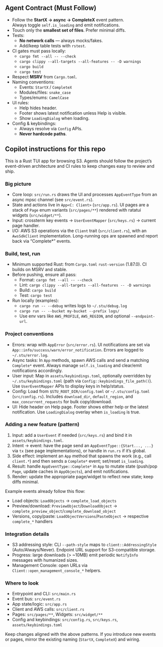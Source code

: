 ## Agent Contract (Must Follow)

- Follow the **StartX → async → CompleteX** event pattern.  
  Always toggle `self.is_loading` and emit notifications.  
- Touch only the **smallest set of files**. Prefer minimal diffs.  
- Tests:
  - **No network calls** — always mocks/fakes.
  - Add/keep table tests with `rstest`.
- CI gates must pass locally:
  - `cargo fmt --all -- --check`
  - `cargo clippy --all-targets --all-features -- -D warnings`
  - `cargo build`
  - `cargo test`
- Respect **MSRV** from `Cargo.toml`.  
- Naming conventions:  
  - Events: `StartX` / `CompleteX`  
  - Modules/files: `snake_case`  
  - Types/enums: `CamelCase`
- UI rules:
  - Help hides header.  
  - Footer shows latest notification unless Help is visible.  
  - Show `LoadingDialog` when loading.  
- Config & keybindings:
  - Always resolve via `Config` APIs.  
  - **Never hardcode paths**.

## Copilot instructions for this repo

This is a Rust TUI app for browsing S3. Agents should follow the project’s event-driven architecture and CI rules to keep changes easy to review and ship.

### Big picture
- Core loop: `src/run.rs` draws the UI and processes `AppEventType` from an async mpsc channel (see `src/event.rs`).
- State and actions live in `App<C: Client>` (`src/app.rs`). UI pages are a stack of `Page` enum variants (`src/pages/**`) rendered with ratatui widgets (`src/widget/**`).
- Input: crossterm key events → `UserEventMapper` (`src/keys.rs`) → current page handler.
- I/O: AWS S3 operations via the `Client` trait (`src/client.rs`), with an `AwsSdkClient` implementation. Long-running ops are spawned and report back via “Complete*” events.

### Build, test, run
- Minimum supported Rust: from `Cargo.toml` `rust-version` (1.87.0). CI builds on MSRV and stable.
- Before pushing, ensure all pass:
  - Format: `cargo fmt --all -- --check`
  - Lint: `cargo clippy --all-targets --all-features -- -D warnings`
  - Build: `cargo build`
  - Test: `cargo test`
- Run locally (examples):
  - `cargo run -- --debug` writes logs to `~/.stu/debug.log`
  - `cargo run -- --bucket my-bucket --prefix logs/`
  - Use env vars like `AWS_PROFILE`, `AWS_REGION`, and optional `--endpoint-url`.

### Project conventions
- Errors: wrap with `AppError` (`src/error.rs`). UI notifications are set via `App::info/success/warn/error_notification`. Errors are logged to `~/.stu/error.log`.
- Async tasks: In `App` methods, spawn AWS calls and send a matching `Complete*` event. Always manage `self.is_loading` and clear/emit notifications accordingly.
- User input: Map in `assets/keybindings.toml`, optionally overridden by `~/.stu/keybindings.toml` (path via `Config::keybindings_file_path()`). Use `UserEventMapper` APIs to display keys in help/status.
- Config: Load from `$STU_ROOT_DIR/config.toml` or `~/.stu/config.toml` (`src/config.rs`). Includes `download_dir`, `default_region`, and `max_concurrent_requests` for bulk copy/download.
- UI: Hide header on Help page. Footer shows either help or the latest notification. Use `LoadingDialog` overlay when `is_loading` is true.

### Adding a new feature (pattern)
1) Input: add a `UserEvent` if needed (`src/keys.rs`) and bind it in `assets/keybindings.toml`.
2) Intent → event: have the page send an `AppEventType::{Start..., ...}` via `tx` (see page implementations), or handle in `run.rs` if it’s global.
3) Side effect: implement an `App` method that spawns the work (e.g., call `client.*`) and then sends a `Complete*` event; set/reset `is_loading`.
4) Result: handle `AppEventType::Complete*` in `App` to mutate state (push/pop `Page`, update caches in `AppObjects`), and emit notifications.
5) Render: update the appropriate page/widget to reflect new state; keep diffs minimal.

Example events already follow this flow:
- Load objects: `LoadObjects` → `complete_load_objects`
- Preview/download: `PreviewObject`/`DownloadObject` → `complete_preview_object`/`complete_download_object`
- Versions, copy/paste: `LoadObjectVersions`/`PasteObject` → respective `complete_*` handlers

### Integration details
- S3 addressing style: CLI `--path-style` maps to `client::AddressingStyle` (Auto/Always/Never). Endpoint URL support for S3-compatible storage.
- Progress: large downloads (> ~10MB) emit periodic `NotifyInfo` messages with humanized sizes.
- Management Console: open URLs via `Client::open_management_console_*` helpers.

### Where to look
- Entrypoint and CLI: `src/main.rs`
- Event bus: `src/event.rs`
- App state/logic: `src/app.rs`
- Client and AWS calls: `src/client.rs`
- Pages: `src/pages/**`, Widgets: `src/widget/**`
- Config and keybindings: `src/config.rs`, `src/keys.rs`, `assets/keybindings.toml`

Keep changes aligned with the above patterns. If you introduce new events or pages, mirror the existing naming (`StartX`, `CompleteX`) and wiring.